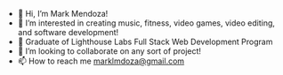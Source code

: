 - 👋 Hi, I’m Mark Mendoza!
- 👀 I’m interested in creating music, fitness, video games, video editing, and software development!
- 🌱 Graduate of Lighthouse Labs Full Stack Web Development Program
- 💞️ I’m looking to collaborate on any sort of project!
- 📫 How to reach me marklmdoza@gmail.com

<!---
markmdoza/markmdoza is a ✨ special ✨ repository because its `README.md` (this file) appears on your GitHub profile.
You can click the Preview link to take a look at your changes.
--->
